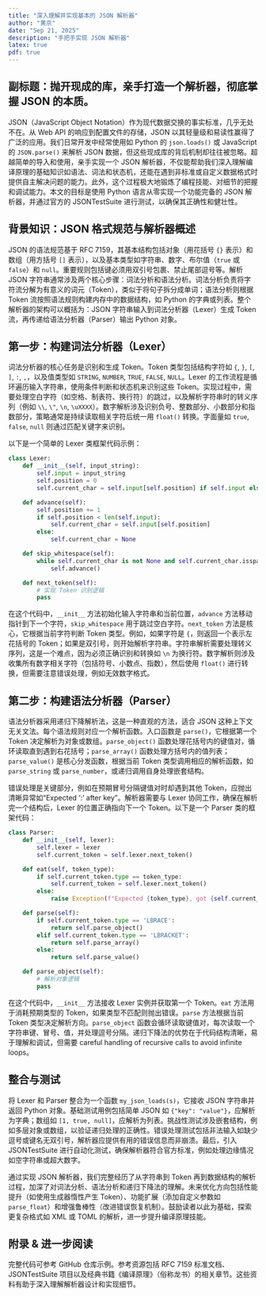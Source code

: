 ```yaml
---
title: "深入理解并实现基本的 JSON 解析器"
author: "黄京"
date: "Sep 21, 2025"
description: "手把手实现 JSON 解析器"
latex: true
pdf: true
---
```


## 副标题：抛开现成的库，亲手打造一个解析器，彻底掌握 JSON 的本质。


JSON（JavaScript Object Notation）作为现代数据交换的事实标准，几乎无处不在。从 Web API 的响应到配置文件的存储，JSON 以其轻量级和易读性赢得了广泛的应用。我们日常开发中经常使用如 Python 的 `json.loads()` 或 JavaScript 的 `JSON.parse()` 来解析 JSON 数据，但这些现成库的背后机制却往往被忽略。超越简单的导入和使用，亲手实现一个 JSON 解析器，不仅能帮助我们深入理解编译原理的基础知识如语法、词法和状态机，还能在遇到非标准或自定义数据格式时提供自主解决问题的能力。此外，这个过程极大地锻炼了编程技能、对细节的把握和调试能力。本文的目标是使用 Python 语言从零实现一个功能完备的 JSON 解析器，并通过官方的 JSONTestSuite 进行测试，以确保其正确性和健壮性。

## 背景知识：JSON 格式规范与解析器概述

JSON 的语法规范基于 RFC 7159，其基本结构包括对象（用花括号 `{}` 表示）和数组（用方括号 `[]` 表示），以及基本类型如字符串、数字、布尔值（`true` 或 `false`）和 `null`。重要规则包括键必须用双引号包裹、禁止尾部逗号等。解析 JSON 字符串通常涉及两个核心步骤：词法分析和语法分析。词法分析负责将字符流分解为有意义的词元（Token），类似于将句子拆分成单词；语法分析则根据 Token 流按照语法规则构建内存中的数据结构，如 Python 的字典或列表。整个解析器的架构可以概括为：JSON 字符串输入到词法分析器（Lexer）生成 Token 流，再传递给语法分析器（Parser）输出 Python 对象。

## 第一步：构建词法分析器（Lexer）

词法分析器的核心任务是识别和生成 Token。Token 类型包括结构字符如 `{`, `}`, `[`, `]`, `:`, `,`，以及值类型如 `STRING`, `NUMBER`, `TRUE`, `FALSE`, `NULL`。Lexer 的工作流程是循环遍历输入字符串，使用条件判断和状态机来识别这些 Token。实现过程中，需要处理空白字符（如空格、制表符、换行符）的跳过，以及解析字符串时的转义序列（例如 `\\`, `\"`, `\n`, `\uXXXX`）。数字解析涉及识别负号、整数部分、小数部分和指数部分，策略通常是持续读取相关字符后统一用 `float()` 转换。字面量如 `true`, `false`, `null` 则通过匹配关键字来识别。

以下是一个简单的 Lexer 类框架代码示例：

```python
class Lexer:
    def __init__(self, input_string):
        self.input = input_string
        self.position = 0
        self.current_char = self.input[self.position] if self.input else None

    def advance(self):
        self.position += 1
        if self.position < len(self.input):
            self.current_char = self.input[self.position]
        else:
            self.current_char = None

    def skip_whitespace(self):
        while self.current_char is not None and self.current_char.isspace():
            self.advance()

    def next_token(self):
        # 实现 Token 识别逻辑
        pass
```

在这个代码中，`__init__` 方法初始化输入字符串和当前位置，`advance` 方法移动指针到下一个字符，`skip_whitespace` 用于跳过空白字符。`next_token` 方法是核心，它根据当前字符判断 Token 类型。例如，如果字符是 `{`，则返回一个表示左花括号的 Token；如果是双引号，则开始解析字符串。字符串解析需要处理转义序列，这是一个难点，因为必须正确识别和转换如 `\n` 为换行符。数字解析则涉及收集所有数字相关字符（包括符号、小数点、指数），然后使用 `float()` 进行转换，但需要注意错误处理，例如无效数字格式。

## 第二步：构建语法分析器（Parser）

语法分析器采用递归下降解析法，这是一种直观的方法，适合 JSON 这种上下文无关文法。每个语法规则对应一个解析函数。入口函数是 `parse()`，它根据第一个 Token 决定解析为对象或数组。`parse_object()` 函数处理花括号内的键值对，循环读取直到遇到右花括号；`parse_array()` 函数处理方括号内的值列表；`parse_value()` 是核心分发函数，根据当前 Token 类型调用相应的解析函数，如 `parse_string` 或 `parse_number`，或递归调用自身处理嵌套结构。

错误处理是关键部分，例如在预期冒号分隔键值对时却遇到其他 Token，应抛出清晰异常如“Expected ‘:’ after key”。解析器需要与 Lexer 协同工作，确保在解析完一个结构后，Lexer 的位置正确指向下一个 Token。以下是一个 Parser 类的框架代码：

```python
class Parser:
    def __init__(self, lexer):
        self.lexer = lexer
        self.current_token = self.lexer.next_token()

    def eat(self, token_type):
        if self.current_token.type == token_type:
            self.current_token = self.lexer.next_token()
        else:
            raise Exception(f"Expected {token_type}, got {self.current_token.type}")

    def parse(self):
        if self.current_token.type == 'LBRACE':
            return self.parse_object()
        elif self.current_token.type == 'LBRACKET':
            return self.parse_array()
        else:
            return self.parse_value()

    def parse_object(self):
        # 解析对象逻辑
        pass
```

在这个代码中，`__init__` 方法接收 Lexer 实例并获取第一个 Token。`eat` 方法用于消耗预期类型的 Token，如果类型不匹配则抛出错误。`parse` 方法根据当前 Token 类型决定解析方向。`parse_object` 函数会循环读取键值对，每次读取一个字符串键、冒号、值，并处理逗号分隔。递归下降法的优势在于代码结构清晰，易于理解和调试，但需要 careful handling of recursive calls to avoid infinite loops。

## 整合与测试

将 Lexer 和 Parser 整合为一个函数 `my_json_loads(s)`，它接收 JSON 字符串并返回 Python 对象。基础测试用例包括简单 JSON 如 `{"key": "value"}`，应解析为字典；数组如 `[1, true, null]`，应解析为列表。挑战性测试涉及嵌套结构，例如多层对象或数组，以验证递归处理的正确性。错误处理测试包括非法输入如缺少逗号或键名无双引号，解析器应提供有用的错误信息而非崩溃。最后，引入 JSONTestSuite 进行自动化测试，确保解析器符合官方标准，例如处理边缘情况如空字符串或超大数字。


通过实现 JSON 解析器，我们完整经历了从字符串到 Token 再到数据结构的解析过程，加深了对词法分析、语法分析和递归下降法的理解。未来优化方向包括性能提升（如使用生成器惰性产生 Token）、功能扩展（添加自定义参数如 `parse_float`）和增强鲁棒性（改进错误恢复机制）。鼓励读者以此为基础，探索更复杂格式如 XML 或 TOML 的解析，进一步提升编译原理技能。

## 附录 & 进一步阅读

完整代码可参考 GitHub 仓库示例。参考资源包括 RFC 7159 标准文档、JSONTestSuite 项目以及经典书籍《编译原理》（俗称龙书）的相关章节。这些资料有助于深入理解解析器设计和实现细节。
